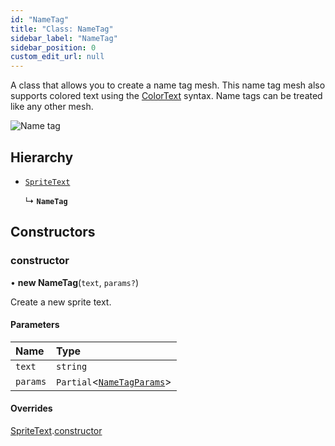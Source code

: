 ```yaml
---
id: "NameTag"
title: "Class: NameTag"
sidebar_label: "NameTag"
sidebar_position: 0
custom_edit_url: null
---
```


A class that allows you to create a name tag mesh. This name tag mesh also supports colored text
using the [ColorText](ColorText.md) syntax. Name tags can be treated like any other mesh.

![Name tag](/img/nametag.png)

## Hierarchy

- [`SpriteText`](SpriteText.md)

  ↳ **`NameTag`**

## Constructors

### constructor

• **new NameTag**(`text`, `params?`)

Create a new sprite text.

#### Parameters

| Name | Type |
| :------ | :------ |
| `text` | `string` |
| `params` | `Partial`<[`NameTagParams`](../modules.md#nametagparams-384)\> |

#### Overrides

[SpriteText](SpriteText.md).[constructor](SpriteText.md#constructor-384)
